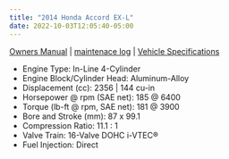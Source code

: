 ```yaml
---
title: "2014 Honda Accord EX-L"
date: 2022-10-03T12:05:40-05:00
---
```

[Owners Manual](https://techinfo.honda.com/rjanisis/pubs/OM/AH/A2A14SEOM/enu/A2A14SEOM.PDF) | [maintenace log](./maintenance) | [Vehicle Specifications](https://owners.honda.com/vehicles/information/2014/Accord-Sedan/specs#mid^CR2F8EJNW) 

- Engine Type: In-Line 4-Cylinder
- Engine Block/Cylinder Head: Aluminum-Alloy
- Displacement (cc): 2356 | 144 cu-in
- Horsepower @ rpm (SAE net): 185 @ 6400
- Torque (lb-ft @ rpm, SAE net): 181 @ 3900
- Bore and Stroke (mm): 87 x 99.1
- Compression Ratio: 11.1 : 1
- Valve Train: 16-Valve DOHC i-VTEC®
- Fuel Injection: Direct

